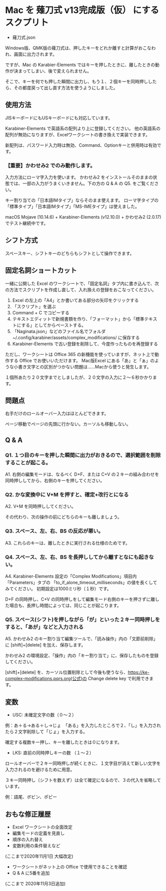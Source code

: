 # Mac を 薙刀式 v13完成版（仮） にするスクプリト

* 薙刀式.json

Windows版、QMK版の薙刀式は、押したキーをどれか離すと計算がおこなわれ、画面に出力されます。

ですが、Mac の Karabier-Elements ではキーを押したときに、離したときの動作が決まってしまい、後で変えられません。

そこで、キーを何でも押した瞬間に出力し、もう１、２個キーを同時押ししたら、その都度戻って出し直す方法を使うようにしました。

## 使用方法

JISキーボードにもUSキーボードにも対応しています。

Karabiner-Elements で英語系の配列より上に登録してください。
他の英語系の配列が無効になりますが、Excelワークシートの書き換えで実装できます。

新配列は、パスワード入力時は無効、Command、Optionキーと併用時は有効です。

### 【重要】かわせみ2 でのみ動作します。

入力方法にローマ字入力を使います。
かわせみ2 をインストールそのままの状態では、一部の入力がうまくいきません。下の方の Q & A の Q5. をご覧ください。

キー割り当ての「日本語IMタイプ」ならそのまま使えます。
ローマ字タイプの「標準タイプ」「日本語IMタイプ」「MS-IMEタイプ」は使えました。


macOS Mojave (10.14.6) + Karabiner-Elements (v12.10.0) + かわせみ2 (2.0.17) でテスト継続中です。

## シフト方式

スペースキー、シフトキーのどちらもシフトとして操作できます。

## 固定名詞ショートカット

一緒に公開した Excel のワークシートで、「固定名詞」タブ内に書き込んで、次の方法でスクリプトを作成し直して、入れ換えの登録をおこなってください。

1. Excel の左上の「A4」とか書いてある部分の矢印をクリックする
2. 「スクリプト」を選ぶ
3. Command + C でコピーする
4. テキストエディットで新規書類を作り、「フォーマット」から「標準テキストにする」としてからペーストする。
5. 「Naginata.json」などのファイル名でフォルダ ~/.config/karabiner/assets/complex_modifications/ に保存する
6. Karabiner-Elements で古い登録を削除して、今度作ったものを再登録する

ただし、ワークシートは Office 365 の新機能を使っていますが、ネット上で動作する Office でお使いいただけます。
Mac版Excel にある「あ」と「ぁ」のような小書き文字との区別がつかない問題は……Macから使うと発生します。

１個所あたり２０文字までとしましたが、２０文字の入力に２〜６秒かかります。

## 問題点

右手だけのロールオーバー入力はほとんどできます。

ページ移動でページの先頭に行かない。カーソルも移動しない。

## Q & A

### Q1. １つ目のキーを押した瞬間に出力がおきるので、選択範囲を削除することが起こる。

A1. 右側の編集モードは、なるべく D+F、または C+V の２キーの組み合わせを同時押ししてから、右側のキーを押してください。

### Q2. かな変換中に V+M を押すと、確定+改行とになる

A2. V+M を同時押ししてください。

その代わり、次の操作の前にどちらのキーも離しましょう。

### Q3. スペース、左、右、BS の反応が悪い。

A3. これらのキーは、離したときに実行される仕様のためです。

### Q4. スペース、左、右、BS を長押ししてから離すとなにも起きない。

A4. Karabiner-Elements 設定の「Complex Modifications」項目内「Parameters」タブの
「to_if_alone_timeout_milliseconds」の値を長くしてみてください。
初期設定は1000ミリ秒（１秒）です。

D+F の同時押し、C+V の同時押しをして編集モード右側のキーを押さずに離した場合も、長押し時間によっては、同じことが起こります。

### Q5. スペース(シフト)を押しながら「が」といった２キー同時押しをすると、「あが」などと入力される

A5. かわせみ2 のキー割り当て編集ツールで、「読み操作」内の「文節前削除」に [shift]+[delete] を加え、保存します。

かわせみ2 の環境設定、「操作」内の「キー割り当て」に、保存したものを登録してください。

[shift]+[delete] を、カーソル位置削除として今後も使うなら、https://ke-complex-modifications.pqrs.org(公式)の Change delete key で利用できます。

## 変数

* USC: 未確定文字の数（０〜２）

例：あ＋る→ある＋し→じょ　「ある」を入力したところで２、「し」を入力されたら２文字削除して「じょ」を入力する。

確定する複数キー押し、キーを離したときは０になります。

* LKS: 直前の同時押しキーの数 （１〜２）

ロールオーバーで２キー同時押しが続くときに、１文字目が消えて新しい文字を入力されるのを避けるために用意。

３キー同時押し（シフトを数えず）は全て確定になるので、３の代入を省略しています。

例：語尾、ボビン、ポピー

## おもな修正履歴

* Excel ワークシートの全面改定
* 編集モードの定義を見直し
* 順序の入れ替え
* 変数利用の条件替えなど

(ここまで2020年11月1日 大幅改定)

* ワークシートがネット上の Office で使用できることを確認
* Q & A に5番を追加

(ここまで 2020年11月3日追加)
